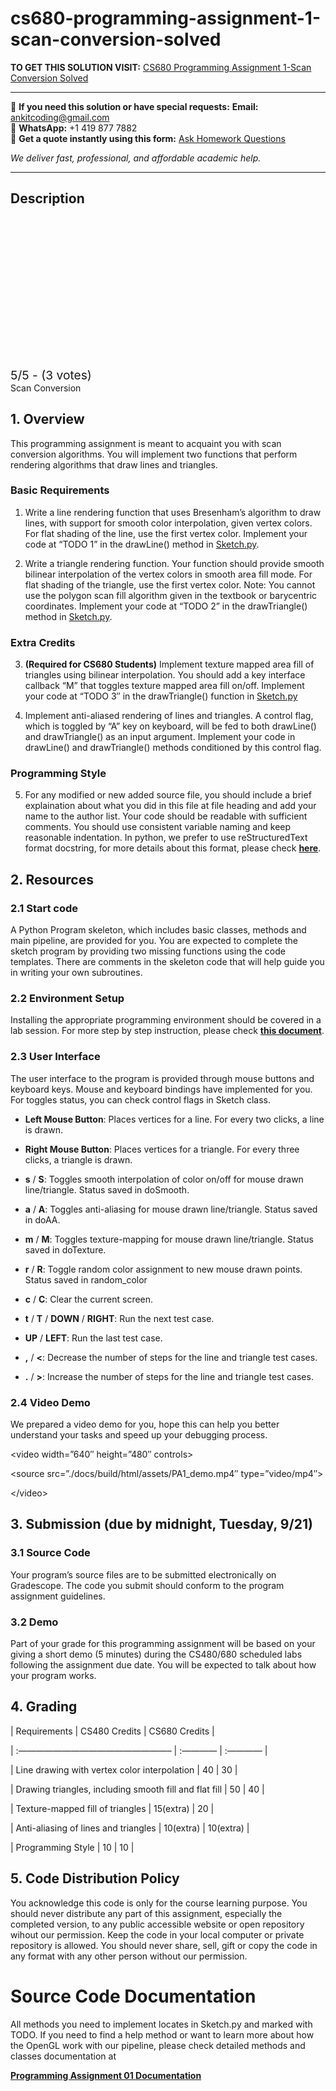 # cs680-programming-assignment-1-scan-conversion-solved
**TO GET THIS SOLUTION VISIT:** [CS680 Programming Assignment 1-Scan Conversion Solved](https://www.ankitcodinghub.com/product/cs680-programming-assignment-1-scan-conversion-solved/)


---

📩 **If you need this solution or have special requests:** **Email:** ankitcoding@gmail.com  
📱 **WhatsApp:** +1 419 877 7882  
📄 **Get a quote instantly using this form:** [Ask Homework Questions](https://www.ankitcodinghub.com/services/ask-homework-questions/)

*We deliver fast, professional, and affordable academic help.*

---

<h2>Description</h2>



<div class="kk-star-ratings kksr-auto kksr-align-center kksr-valign-top" data-payload="{&quot;align&quot;:&quot;center&quot;,&quot;id&quot;:&quot;91394&quot;,&quot;slug&quot;:&quot;default&quot;,&quot;valign&quot;:&quot;top&quot;,&quot;ignore&quot;:&quot;&quot;,&quot;reference&quot;:&quot;auto&quot;,&quot;class&quot;:&quot;&quot;,&quot;count&quot;:&quot;3&quot;,&quot;legendonly&quot;:&quot;&quot;,&quot;readonly&quot;:&quot;&quot;,&quot;score&quot;:&quot;5&quot;,&quot;starsonly&quot;:&quot;&quot;,&quot;best&quot;:&quot;5&quot;,&quot;gap&quot;:&quot;4&quot;,&quot;greet&quot;:&quot;Rate this product&quot;,&quot;legend&quot;:&quot;5\/5 - (3 votes)&quot;,&quot;size&quot;:&quot;24&quot;,&quot;title&quot;:&quot;CS680 Programming Assignment 1-Scan Conversion Solved&quot;,&quot;width&quot;:&quot;138&quot;,&quot;_legend&quot;:&quot;{score}\/{best} - ({count} {votes})&quot;,&quot;font_factor&quot;:&quot;1.25&quot;}">

<div class="kksr-stars">

<div class="kksr-stars-inactive">
            <div class="kksr-star" data-star="1" style="padding-right: 4px">


<div class="kksr-icon" style="width: 24px; height: 24px;"></div>
        </div>
            <div class="kksr-star" data-star="2" style="padding-right: 4px">


<div class="kksr-icon" style="width: 24px; height: 24px;"></div>
        </div>
            <div class="kksr-star" data-star="3" style="padding-right: 4px">


<div class="kksr-icon" style="width: 24px; height: 24px;"></div>
        </div>
            <div class="kksr-star" data-star="4" style="padding-right: 4px">


<div class="kksr-icon" style="width: 24px; height: 24px;"></div>
        </div>
            <div class="kksr-star" data-star="5" style="padding-right: 4px">


<div class="kksr-icon" style="width: 24px; height: 24px;"></div>
        </div>
    </div>

<div class="kksr-stars-active" style="width: 138px;">
            <div class="kksr-star" style="padding-right: 4px">


<div class="kksr-icon" style="width: 24px; height: 24px;"></div>
        </div>
            <div class="kksr-star" style="padding-right: 4px">


<div class="kksr-icon" style="width: 24px; height: 24px;"></div>
        </div>
            <div class="kksr-star" style="padding-right: 4px">


<div class="kksr-icon" style="width: 24px; height: 24px;"></div>
        </div>
            <div class="kksr-star" style="padding-right: 4px">


<div class="kksr-icon" style="width: 24px; height: 24px;"></div>
        </div>
            <div class="kksr-star" style="padding-right: 4px">


<div class="kksr-icon" style="width: 24px; height: 24px;"></div>
        </div>
    </div>
</div>


<div class="kksr-legend" style="font-size: 19.2px;">
            5/5 - (3 votes)    </div>
    </div>
Scan Conversion

## 1. Overview

This programming assignment is meant to acquaint you with scan conversion algorithms. You will implement two functions that perform rendering algorithms that draw lines and triangles.

### Basic Requirements

1. Write a line rendering function that uses Bresenham’s algorithm to draw lines, with support for smooth color interpolation, given vertex colors. For flat shading of the line, use the first vertex color. Implement your code at “TODO 1” in the drawLine() method in [Sketch.py](./Sketch.py).

2. Write a triangle rendering function. Your function should provide smooth bilinear interpolation of the vertex colors in smooth area fill mode. For flat shading of the triangle, use the first vertex color. Note: You cannot use the polygon scan fill algorithm given in the textbook or barycentric coordinates. Implement your code at “TODO 2” in the drawTriangle() method in [Sketch.py](./Sketch.py).

### Extra Credits

3. **(Required for CS680 Students)** Implement texture mapped area fill of triangles using bilinear interpolation. You should add a key interface callback “M” that toggles texture mapped area fill on/off. Implement your code at “TODO 3″ in the drawTriangle() function in [Sketch.py](./Sketch.py)

4. Implement anti-aliased rendering of lines and triangles. A control flag, which is toggled by “A” key on keyboard, will be fed to both drawLine() and drawTriangle() as an input argument. Implement your code in drawLine() and drawTriangle() methods conditioned by this control flag.

### Programming Style

5. For any modified or new added source file, you should include a brief explaination about what you did in this file at file heading and add your name to the author list. Your code should be readable with sufficient comments. You should use consistent variable naming and keep reasonable indentation. In python, we prefer to use reStructuredText format docstring, for more details about this format, please check [**here**](https://devguide.python.org/documenting/).

## 2. Resources

### 2.1 Start code

A Python Program skeleton, which includes basic classes, methods and main pipeline, are provided for you. You are expected to complete the sketch program by providing two missing functions using the code templates. There are comments in the skeleton code that will help guide you in writing your own subroutines.

### 2.2 Environment Setup

Installing the appropriate programming environment should be covered in a lab session. For more step by step instruction, please check [**this document**](./docs/build/html/InstallationInstructions.html).

### 2.3 User Interface

The user interface to the program is provided through mouse buttons and keyboard keys. Mouse and keyboard bindings have implemented for you. For toggles status, you can check control flags in Sketch class.

* **Left Mouse Button**: Places vertices for a line. For every two clicks, a line is drawn.

* **Right Mouse Button**: Places vertices for a triangle. For every three clicks, a triangle is drawn.

* **s** / **S**: Toggles smooth interpolation of color on/off for mouse drawn line/triangle. Status saved in doSmooth.

* **a** / **A**: Toggles anti-aliasing for mouse drawn line/triangle. Status saved in doAA.

* **m** / **M**: Toggles texture-mapping for mouse drawn line/triangle. Status saved in doTexture.

* **r** / **R**: Toggle random color assignment to new mouse drawn points. Status saved in random_color

* **c** / **C**: Clear the current screen.

* **t** / **T** / **DOWN** / **RIGHT**: Run the next test case.

* **UP** / **LEFT**: Run the last test case.

* **,** / **&lt;**: Decrease the number of steps for the line and triangle test cases.

* **.** / **&gt;**: Increase the number of steps for the line and triangle test cases.

### 2.4 Video Demo

We prepared a video demo for you, hope this can help you better understand your tasks and speed up your debugging process.

&lt;video width=”640″ height=”480″ controls&gt;

&lt;source src=”./docs/build/html/assets/PA1_demo.mp4″ type=”video/mp4″&gt;

&lt;/video&gt;

## 3. Submission (due by midnight, Tuesday, 9/21)

### 3.1 Source Code

Your program’s source files are to be submitted electronically on Gradescope. The code you submit should conform to the program assignment guidelines.

### 3.2 Demo

Part of your grade for this programming assignment will be based on your giving a short demo (5 minutes) during the CS480/680 scheduled labs following the assignment due date. You will be expected to talk about how your program works.

## 4. Grading

| Requirements | CS480 Credits | CS680 Credits |

| :—————————————————– | :———— | :———— |

| Line drawing with vertex color interpolation | 40 | 30 |

| Drawing triangles, including smooth fill and flat fill | 50 | 40 |

| Texture-mapped fill of triangles | 15(extra) | 20 |

| Anti-aliasing of lines and triangles | 10(extra) | 10(extra) |

| Programming Style | 10 | 10 |

## 5. Code Distribution Policy

You acknowledge this code is only for the course learning purpose. You should never distribute any part of this assignment, especially the completed version, to any public accessible website or open repository wihout our permission. Keep the code in your local computer or private repository is allowed. You should never share, sell, gift or copy the code in any format with any other person without our permission.

# Source Code Documentation

All methods you need to implement locates in Sketch.py and marked with TODO. If you need to find a help method or want to learn more about how the OpenGL work with our pipeline, please check detailed methods and classes documentation at

[**Programming Assignment 01 Documentation**](./docs/build/html/index.html)

